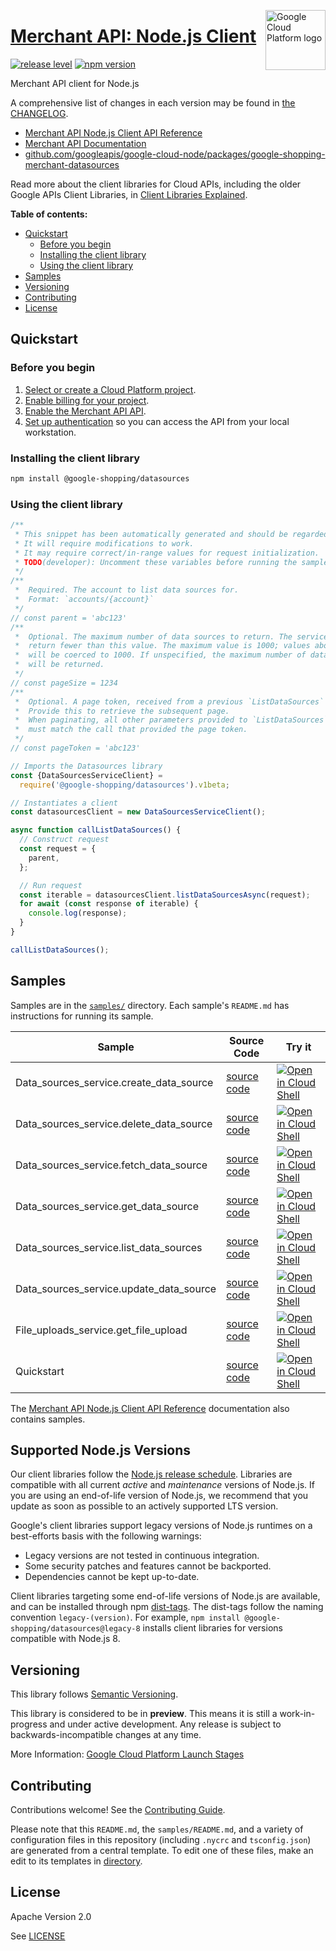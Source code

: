 [//]: # "This README.md file is auto-generated, all changes to this file will be lost."
[//]: # "To regenerate it, use `python -m synthtool`."
<img src="https://avatars2.githubusercontent.com/u/2810941?v=3&s=96" alt="Google Cloud Platform logo" title="Google Cloud Platform" align="right" height="96" width="96"/>

# [Merchant API: Node.js Client](https://github.com/googleapis/google-cloud-node/tree/main/packages/google-shopping-merchant-datasources)

[![release level](https://img.shields.io/badge/release%20level-preview-yellow.svg?style=flat)](https://cloud.google.com/terms/launch-stages)
[![npm version](https://img.shields.io/npm/v/@google-shopping/datasources.svg)](https://www.npmjs.org/package/@google-shopping/datasources)




Merchant API client for Node.js


A comprehensive list of changes in each version may be found in
[the CHANGELOG](https://github.com/googleapis/google-cloud-node/tree/main/packages/google-shopping-merchant-datasources/CHANGELOG.md).

* [Merchant API Node.js Client API Reference][client-docs]
* [Merchant API Documentation][product-docs]
* [github.com/googleapis/google-cloud-node/packages/google-shopping-merchant-datasources](https://github.com/googleapis/google-cloud-node/tree/main/packages/google-shopping-merchant-datasources)

Read more about the client libraries for Cloud APIs, including the older
Google APIs Client Libraries, in [Client Libraries Explained][explained].

[explained]: https://cloud.google.com/apis/docs/client-libraries-explained

**Table of contents:**


* [Quickstart](#quickstart)
  * [Before you begin](#before-you-begin)
  * [Installing the client library](#installing-the-client-library)
  * [Using the client library](#using-the-client-library)
* [Samples](#samples)
* [Versioning](#versioning)
* [Contributing](#contributing)
* [License](#license)

## Quickstart

### Before you begin

1.  [Select or create a Cloud Platform project][projects].
1.  [Enable billing for your project][billing].
1.  [Enable the Merchant API API][enable_api].
1.  [Set up authentication][auth] so you can access the
    API from your local workstation.

### Installing the client library

```bash
npm install @google-shopping/datasources
```


### Using the client library

```javascript
/**
 * This snippet has been automatically generated and should be regarded as a code template only.
 * It will require modifications to work.
 * It may require correct/in-range values for request initialization.
 * TODO(developer): Uncomment these variables before running the sample.
 */
/**
 *  Required. The account to list data sources for.
 *  Format: `accounts/{account}`
 */
// const parent = 'abc123'
/**
 *  Optional. The maximum number of data sources to return. The service may
 *  return fewer than this value. The maximum value is 1000; values above 1000
 *  will be coerced to 1000. If unspecified, the maximum number of data sources
 *  will be returned.
 */
// const pageSize = 1234
/**
 *  Optional. A page token, received from a previous `ListDataSources` call.
 *  Provide this to retrieve the subsequent page.
 *  When paginating, all other parameters provided to `ListDataSources`
 *  must match the call that provided the page token.
 */
// const pageToken = 'abc123'

// Imports the Datasources library
const {DataSourcesServiceClient} =
  require('@google-shopping/datasources').v1beta;

// Instantiates a client
const datasourcesClient = new DataSourcesServiceClient();

async function callListDataSources() {
  // Construct request
  const request = {
    parent,
  };

  // Run request
  const iterable = datasourcesClient.listDataSourcesAsync(request);
  for await (const response of iterable) {
    console.log(response);
  }
}

callListDataSources();

```



## Samples

Samples are in the [`samples/`](https://github.com/googleapis/google-cloud-node/tree/main/packages/google-shopping-merchant-datasources/samples) directory. Each sample's `README.md` has instructions for running its sample.

| Sample                      | Source Code                       | Try it |
| --------------------------- | --------------------------------- | ------ |
| Data_sources_service.create_data_source | [source code](https://github.com/googleapis/google-cloud-node/blob/master/packages/google-shopping-merchant-datasources/samples/generated/v1beta/data_sources_service.create_data_source.js) | [![Open in Cloud Shell][shell_img]](https://console.cloud.google.com/cloudshell/open?git_repo=https://github.com/googleapis/google-cloud-node&page=editor&open_in_editor=packages/google-shopping-merchant-datasources/samples/generated/v1beta/data_sources_service.create_data_source.js,packages/google-shopping-merchant-datasources/samples/README.md) |
| Data_sources_service.delete_data_source | [source code](https://github.com/googleapis/google-cloud-node/blob/master/packages/google-shopping-merchant-datasources/samples/generated/v1beta/data_sources_service.delete_data_source.js) | [![Open in Cloud Shell][shell_img]](https://console.cloud.google.com/cloudshell/open?git_repo=https://github.com/googleapis/google-cloud-node&page=editor&open_in_editor=packages/google-shopping-merchant-datasources/samples/generated/v1beta/data_sources_service.delete_data_source.js,packages/google-shopping-merchant-datasources/samples/README.md) |
| Data_sources_service.fetch_data_source | [source code](https://github.com/googleapis/google-cloud-node/blob/master/packages/google-shopping-merchant-datasources/samples/generated/v1beta/data_sources_service.fetch_data_source.js) | [![Open in Cloud Shell][shell_img]](https://console.cloud.google.com/cloudshell/open?git_repo=https://github.com/googleapis/google-cloud-node&page=editor&open_in_editor=packages/google-shopping-merchant-datasources/samples/generated/v1beta/data_sources_service.fetch_data_source.js,packages/google-shopping-merchant-datasources/samples/README.md) |
| Data_sources_service.get_data_source | [source code](https://github.com/googleapis/google-cloud-node/blob/master/packages/google-shopping-merchant-datasources/samples/generated/v1beta/data_sources_service.get_data_source.js) | [![Open in Cloud Shell][shell_img]](https://console.cloud.google.com/cloudshell/open?git_repo=https://github.com/googleapis/google-cloud-node&page=editor&open_in_editor=packages/google-shopping-merchant-datasources/samples/generated/v1beta/data_sources_service.get_data_source.js,packages/google-shopping-merchant-datasources/samples/README.md) |
| Data_sources_service.list_data_sources | [source code](https://github.com/googleapis/google-cloud-node/blob/master/packages/google-shopping-merchant-datasources/samples/generated/v1beta/data_sources_service.list_data_sources.js) | [![Open in Cloud Shell][shell_img]](https://console.cloud.google.com/cloudshell/open?git_repo=https://github.com/googleapis/google-cloud-node&page=editor&open_in_editor=packages/google-shopping-merchant-datasources/samples/generated/v1beta/data_sources_service.list_data_sources.js,packages/google-shopping-merchant-datasources/samples/README.md) |
| Data_sources_service.update_data_source | [source code](https://github.com/googleapis/google-cloud-node/blob/master/packages/google-shopping-merchant-datasources/samples/generated/v1beta/data_sources_service.update_data_source.js) | [![Open in Cloud Shell][shell_img]](https://console.cloud.google.com/cloudshell/open?git_repo=https://github.com/googleapis/google-cloud-node&page=editor&open_in_editor=packages/google-shopping-merchant-datasources/samples/generated/v1beta/data_sources_service.update_data_source.js,packages/google-shopping-merchant-datasources/samples/README.md) |
| File_uploads_service.get_file_upload | [source code](https://github.com/googleapis/google-cloud-node/blob/master/packages/google-shopping-merchant-datasources/samples/generated/v1beta/file_uploads_service.get_file_upload.js) | [![Open in Cloud Shell][shell_img]](https://console.cloud.google.com/cloudshell/open?git_repo=https://github.com/googleapis/google-cloud-node&page=editor&open_in_editor=packages/google-shopping-merchant-datasources/samples/generated/v1beta/file_uploads_service.get_file_upload.js,packages/google-shopping-merchant-datasources/samples/README.md) |
| Quickstart | [source code](https://github.com/googleapis/google-cloud-node/blob/master/packages/google-shopping-merchant-datasources/samples/quickstart.js) | [![Open in Cloud Shell][shell_img]](https://console.cloud.google.com/cloudshell/open?git_repo=https://github.com/googleapis/google-cloud-node&page=editor&open_in_editor=packages/google-shopping-merchant-datasources/samples/quickstart.js,packages/google-shopping-merchant-datasources/samples/README.md) |



The [Merchant API Node.js Client API Reference][client-docs] documentation
also contains samples.

## Supported Node.js Versions

Our client libraries follow the [Node.js release schedule](https://github.com/nodejs/release#release-schedule).
Libraries are compatible with all current _active_ and _maintenance_ versions of
Node.js.
If you are using an end-of-life version of Node.js, we recommend that you update
as soon as possible to an actively supported LTS version.

Google's client libraries support legacy versions of Node.js runtimes on a
best-efforts basis with the following warnings:

* Legacy versions are not tested in continuous integration.
* Some security patches and features cannot be backported.
* Dependencies cannot be kept up-to-date.

Client libraries targeting some end-of-life versions of Node.js are available, and
can be installed through npm [dist-tags](https://docs.npmjs.com/cli/dist-tag).
The dist-tags follow the naming convention `legacy-(version)`.
For example, `npm install @google-shopping/datasources@legacy-8` installs client libraries
for versions compatible with Node.js 8.

## Versioning

This library follows [Semantic Versioning](http://semver.org/).







This library is considered to be in **preview**. This means it is still a
work-in-progress and under active development. Any release is subject to
backwards-incompatible changes at any time.


More Information: [Google Cloud Platform Launch Stages][launch_stages]

[launch_stages]: https://cloud.google.com/terms/launch-stages

## Contributing

Contributions welcome! See the [Contributing Guide](https://github.com/googleapis/google-cloud-node/blob/master/CONTRIBUTING.md).

Please note that this `README.md`, the `samples/README.md`,
and a variety of configuration files in this repository (including `.nycrc` and `tsconfig.json`)
are generated from a central template. To edit one of these files, make an edit
to its templates in
[directory](https://github.com/googleapis/synthtool).

## License

Apache Version 2.0

See [LICENSE](https://github.com/googleapis/google-cloud-node/blob/master/LICENSE)

[client-docs]: https://cloud.google.com/nodejs/docs/reference/merchantapi/latest
[product-docs]: https://developers.google.com/merchant/api
[shell_img]: https://gstatic.com/cloudssh/images/open-btn.png
[projects]: https://console.cloud.google.com/project
[billing]: https://support.google.com/cloud/answer/6293499#enable-billing
[enable_api]: https://console.cloud.google.com/flows/enableapi?apiid=merchantapi.googleapis.com
[auth]: https://cloud.google.com/docs/authentication/external/set-up-adc-local

